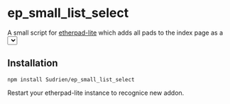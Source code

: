 ep_small_list_select
====================

A small script for [etherpad-lite](https://github.com/ether/etherpad-lite) which adds all pads to the index page as a <select>. Based on spruce/ep_small_list.

## Installation
```console
npm install Sudrien/ep_small_list_select
```
Restart your etherpad-lite instance to recognice new addon.
